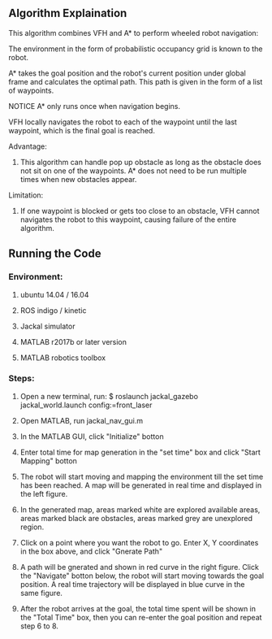 ## Algorithm Explaination
This algorithm combines VFH and A* to perform wheeled robot navigation:

The environment in the form of probabilistic occupancy grid is known to the robot.

A* takes the goal position and the robot's current position under global frame and calculates the optimal path. This path is given in the form of a list of waypoints.

NOTICE A* only runs once when navigation begins.

VFH locally navigates the robot to each of the waypoint until the last waypoint, which is the final goal is reached.

Advantage:
1. This algorithm can handle pop up obstacle as long as the obstacle does not sit on one of the waypoints. A* does not need to be run multiple times when new obstacles appear.

Limitation:
1. If one waypoint is blocked or gets too close to an obstacle, VFH cannot navigates the robot to this waypoint, causing failure of the entire algorithm.

## Running the Code
### Environment:
1. ubuntu  14.04 / 16.04

2. ROS indigo / kinetic

3. Jackal simulator

4. MATLAB r2017b or later version 

5. MATLAB robotics toolbox

### Steps:

1. Open a new terminal, run:
$ roslaunch jackal_gazebo jackal_world.launch config:=front_laser

2. Open MATLAB, run jackal_nav_gui.m

3. In the MATLAB GUI, click "Initialize" botton

4. Enter total time for map generation in the "set time" box and click "Start Mapping" botton

5. The robot will start moving and mapping the environment till the set time has been reached. A map will be generated in real time and displayed in the left figure.

6. In the generated map, areas marked white are explored available areas, areas marked black are obstacles, areas marked grey are unexplored region. 

7. Click on a point where you want the robot to go. Enter X, Y coordinates in the box above, and click "Gnerate Path"

8. A path will be gnerated and shown in red curve in the right figure. Click the "Navigate" botton below, the robot will start moving towards the goal position. A real time trajectory will be displayed in blue curve in the same figure.

9. After the robot arrives at the goal, the total time spent will be shown in the "Total Time" box, then you can re-enter the goal position and repeat step 6 to 8.
